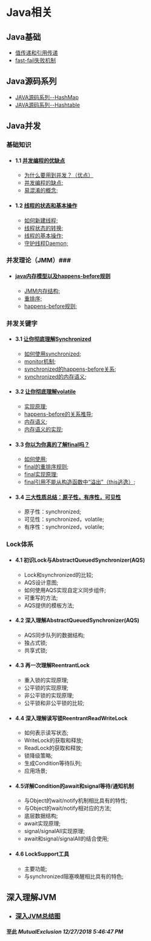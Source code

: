 # Java相关

## Java基础 ##
-	[值传递和引用传递](https://github.com/MutualExclusion/solarcat/blob/master/Java相关/Java基础知识点/Java基础知识点.md#值传递和引用传递)
-	[fast-fail失败机制](https://github.com/MutualExclusion/solarcat/blob/master/Java相关/Java基础知识点/Java基础知识点.md#fast-fail失败机制)
## Java源码系列 ##
-	[JAVA源码系列--HashMap](https://github.com/MutualExclusion/solarcat/blob/master/Java相关/Java源码系列/JAVA源码系列--HashMap.md "JAVA源码系列--HashMap")
-	[JAVA源码系列--Hashtable](https://github.com/MutualExclusion/solarcat/blob/master/Java相关/Java源码系列/JAVA源码系列--Hashtable.md "JAVA源码系列--Hashtable")
## Java并发 ##
### 基础知识 ###
-	#### 1.1 [并发编程的优缺点](https://github.com/MutualExclusion/solarcat/blob/master/Java相关/Java并发系列/并发编程的优缺点.md) ####
	-	[为什么要用到并发？（优点）](https://github.com/MutualExclusion/solarcat/blob/master/Java相关/Java并发系列/并发编程的优缺点.md#1-为什么要用到并发)
	-	[并发编程的缺点;](https://github.com/MutualExclusion/solarcat/blob/master/Java相关/Java并发系列/并发编程的优缺点.md#2-并发编程有哪些缺点)
	-	[易混淆的概念;](https://github.com/MutualExclusion/solarcat/blob/master/Java相关/Java并发系列/并发编程的优缺点.md#3-应该了解的概念)
-	#### 1.2 [线程的状态和基本操作](https://github.com/MutualExclusion/solarcat/blob/master/Java相关/Java并发系列/线程的状态转换以及基本操作.md) ####
	-	[如何新建线程;](https://github.com/MutualExclusion/solarcat/blob/master/Java相关/Java并发系列/线程的状态转换以及基本操作.md#1-新建线程)
	-	[线程状态的转换;](https://github.com/MutualExclusion/solarcat/blob/master/Java相关/Java并发系列/线程的状态转换以及基本操作.md#2-线程状态转换)
	-	[线程的基本操作;](https://github.com/MutualExclusion/solarcat/blob/master/Java相关/Java并发系列/线程的状态转换以及基本操作.md#3-线程状态的基本操作)
	-	[守护线程Daemon;](https://github.com/MutualExclusion/solarcat/blob/master/Java相关/Java并发系列/线程的状态转换以及基本操作.md#4守护线程daemon)
### 并发理论（JMM）###
-	#### [java内存模型以及happens-before规则](https://github.com/MutualExclusion/solarcat/blob/master/Java相关/Java并发系列/java内存模型以及happens-before规则.md) ####
	-	[JMM内存结构;](https://github.com/MutualExclusion/solarcat/blob/master/Java相关/Java并发系列/java内存模型以及happens-before规则.md#2-内存模型抽象结构)
	-	[重排序;](https://github.com/MutualExclusion/solarcat/blob/master/Java相关/Java并发系列/java内存模型以及happens-before规则.md#3-重排序)
	-	[happens-before规则;](https://github.com/MutualExclusion/solarcat/blob/master/Java相关/Java并发系列/java内存模型以及happens-before规则.md#4-happens-before规则)
### 并发关键字 ###
-	#### 3.1 [让你彻底理解Synchronized](https://github.com/MutualExclusion/solarcat/blob/master/Java相关/Java并发系列/让你彻底理解Synchronized.md) ####
	-	[如何使用synchronized](https://github.com/MutualExclusion/solarcat/blob/master/Java相关/Java并发系列/让你彻底理解Synchronized.md#2-synchronized实现原理);
	-	[monitor机制](https://github.com/MutualExclusion/solarcat/blob/master/Java相关/Java并发系列/让你彻底理解Synchronized.md#21-对象锁monitor机制);
	-	[synchronized的happens-before关系](https://github.com/MutualExclusion/solarcat/blob/master/Java相关/Java并发系列/让你彻底理解Synchronized.md#22-synchronized的happens-before关系);
	-	[synchronized的内存语义](https://github.com/MutualExclusion/solarcat/blob/master/Java相关/Java并发系列/让你彻底理解Synchronized.md#23-锁获取和锁释放的内存语义);

-	#### 3.2 [让你彻底理解volatile](https://github.com/MutualExclusion/solarcat/blob/master/Java相关/Java并发系列/让你彻底理解volatile.md) ####
	-	[实现原理](https://github.com/MutualExclusion/solarcat/blob/master/Java相关/Java并发系列/让你彻底理解volatile.md#2-volatile实现原理);
	-	[happens-before的关系推导](https://github.com/MutualExclusion/solarcat/blob/master/Java相关/Java并发系列/让你彻底理解volatile.md#3-volatile的happens-before关系);
	-	[内存语义](https://github.com/MutualExclusion/solarcat/blob/master/Java相关/Java并发系列/让你彻底理解volatile.md#4-volatile的内存语义);
	-	[内存语义的实现](https://github.com/MutualExclusion/solarcat/blob/master/Java相关/Java并发系列/让你彻底理解volatile.md#41-volatile的内存语义实现);

-	#### 3.3 [你以为你真的了解final吗？](https://github.com/MutualExclusion/solarcat/blob/master/Java相关/Java并发系列/你以为你真的了解final吗？.md) ####
	-	[如何使用](https://github.com/MutualExclusion/solarcat/blob/master/Java相关/Java并发系列/你以为你真的了解final吗？.md#2-final的具体使用场景);
	-	[final的重排序规则](https://github.com/MutualExclusion/solarcat/blob/master/Java相关/Java并发系列/你以为你真的了解final吗？.md#41-final域重排序规则);
	-	[final实现原理](https://github.com/MutualExclusion/solarcat/blob/master/Java相关/Java并发系列/你以为你真的了解final吗？.md#5-final的实现原理);
	-	[final引用不能从构造函数中“溢出”（this逃逸）](https://github.com/MutualExclusion/solarcat/blob/master/Java相关/Java并发系列/你以为你真的了解final吗？.md#6-为什么final引用不能从构造函数中溢出);

-	#### 3.4 [三大性质总结：原子性，有序性，可见性](https://github.com/MutualExclusion/solarcat/blob/master/Java相关/Java并发系列/三大性质总结：原子性，有序性，可见性.md) ####
	-	原子性：synchronized;
	-	可见性：synchronized，volatile;
	-	有序性：synchronized，volatile;
### Lock体系 ###
-	#### 4.1 初识Lock与AbstractQueuedSynchronizer(AQS) ####
	-	Lock和synchronized的比较;
	-	AQS设计意图;
	-	如何使用AQS实现自定义同步组件;
	-	可重写的方法;
	-	AQS提供的模板方法;

-	#### 4.2 深入理解AbstractQueuedSynchronizer(AQS) ####
	-	AQS同步队列的数据结构;
	-	独占式锁;
	-	共享式锁;
-	#### 4.3 再一次理解ReentrantLock ####
	-	重入锁的实现原理;
	-	公平锁的实现原理;
	-	非公平锁的实现原理;
	-	公平锁和非公平锁的比较;
-	#### 4.4 深入理解读写锁ReentrantReadWriteLock ####
	-	如何表示读写状态;
	-	WriteLock的获取和释放;
	-	ReadLock的获取和释放;
	-	锁降级策略;
	-	生成Condition等待队列;
	-	应用场景;
-	#### 4.5详解Condition的await和signal等待/通知机制 ####
	-	与Object的wait/notify机制相比具有的特性;
	-	与Object的wait/notify相对应的方法;
	-	底层数据结构;
	-	await实现原理;
	-	signal/signalAll实现原理;
	-	await和signal/signalAll的结合使用;
-	#### 4.6 LockSupport工具 ####
	-	主要功能;
	-	与synchronized阻塞唤醒相比具有的特色;
## 深入理解JVM ##
-	### [深入JVM总结图](https://github.com/MutualExclusion/solarcat/blob/master/Java相关/深入理解JVM/深入理解Java虚拟机总结.md) ###

#### 至此	*MutualExclusion 12/27/2018 5:46:47 PM* ####